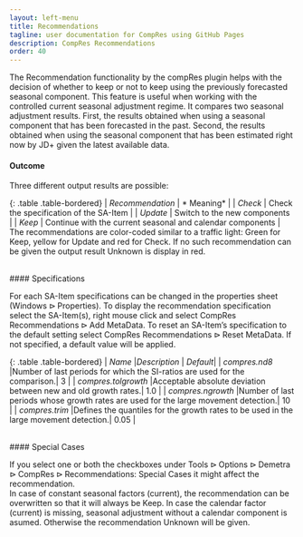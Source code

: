 ```yaml
---
layout: left-menu
title: Recommendations
tagline: user documentation for CompRes using GitHub Pages
description: CompRes Recommendations
order: 40
---
```


The Recommendation functionality by the compRes plugin helps with the decision of whether to keep or not to keep using the previously forecasted seasonal component. 
This feature is useful when working with the controlled current seasonal adjustment regime. It compares two seasonal adjustment results. First, the results obtained when using a seasonal component that has been forecasted in the past. Second, the results obtained when using the seasonal component that has been estimated right now by JD+ given the latest available data.
<br/> 
#### Outcome

Three different output results are possible: 

{: .table .table-bordered}
|   *Recommendation* |  * Meaning*  |
|   *Check*   | Check the specification of the SA-Item  |
|   *Update*  | Switch to the new components    |
|   *Keep*    | Continue with the current seasonal and calendar components  |
<br/>
The recommendations are color-coded similar to a traffic light: Green for Keep, yellow for Update and red for Check.
If no such recommendation can be given the output result Unknown is display in red.

<br/> 
#### Specifications

For each SA-Item specifications can be changed in the properties sheet ($\text{Windows} \rhd \text{Properties}$). To display the recommendation specification select the SA-Item(s), right mouse click and select $\text{CompRes Recommendations} \rhd \text{Add MetaData}$. To reset an SA-Item’s specification to the default setting select $\text{CompRes Recommendations} \rhd \text{Reset MetaData}$. If not specified, a default value will be applied.              

{: .table .table-bordered}
| *Name* |*Description* | *Default*|
| *compres.nd8* |Number of last periods for which the SI-ratios are used for the comparison.| 3 |
| *compres.tolgrowth* |Acceptable absolute deviation between new and old growth rates.| 1.0 |
| *compres.ngrowth* |Number of last periods whose growth rates are used for the large movement detection.| 10 |
| *compres.trim* |Defines the quantiles for the growth rates to be used in the large movement detection.| 0.05 |

<br/> 
#### Special Cases

If you select one or both the checkboxes under $\text{Tools} \rhd \text{Options} \rhd \text{Demetra} \rhd \text{CompRes} \rhd \text{Recommendations: Special Cases}$ it might affect the recommendation.  
In case of constant seasonal factors (current), the recommendation can be overwritten so that it will always be Keep.
In case the calendar factor (current) is missing, seasonal adjustment without a calendar component is asumed. Otherwise the recommendation Unknown will be given.
